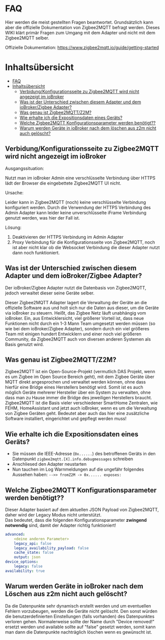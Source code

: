# FAQ

Hier werden die meist gestellten Fragen beantwortet. Grundsätzlich kann aber die offizielle Dokumentation von Zigbee2MQTT befragt werden. 
Dieses WIKI klärt primär Fragen zum Umgang mit dem Adapter und nicht mit dem Zigbee2MQTT selber.

Offizielle Dokumentation: https://www.zigbee2mqtt.io/guide/getting-started

# Inhaltsübersicht
- [FAQ](#faq)
- [Inhaltsübersicht](#inhaltsübersicht)
  - [Verbidung/Konfigurationsseite zu Zigbee2MQTT wird nicht angezeigt im ioBroker ](#verbidungkonfigurationsseite-zu-zigbee2mqtt-wird-nicht-angezeigt-im-iobroker-)
  - [Was ist der Unterschied zwischen diesem Adapter und dem ioBroker/Zigbee Adapter? ](#was-ist-der-unterschied-zwischen-diesem-adapter-und-dem-iobrokerzigbee-adapter-)
  - [Was genau ist Zigbee2MQTT/Z2M? ](#was-genau-ist-zigbee2mqttz2m-)
  - [Wie erhalte ich die Expositionsdaten eines Geräts? ](#wie-erhalte-ich-die-expositionsdaten-eines-geräts-)
  - [Welche Zigbee2MQTT Konfigurationsparameter werden benötigt?? ](#welche-zigbee2mqtt-konfigurationsparameter-werden-benötigt-)
  - [Warum werden Geräte in ioBroker nach dem löschen aus z2m nicht auch gelöscht? ](#warum-werden-geräte-in-iobroker-nach-dem-löschen-aus-z2m-nicht-auch-gelöscht-)


## Verbidung/Konfigurationsseite zu Zigbee2MQTT wird nicht angezeigt im ioBroker <a name="1"></a>
Ausgangssituation:

Nutzt man im ioBroker Admin eine verschlüsselte Verbindung über HTTPS lädt der Browser die eingebettete Zigbee2MQTT UI nicht.

Ursache:

Leider kann in Zigbee2MQTT (noch) keine verschlüsselte Verbindung konfiguriert werden. Durch die Verwendung der HTTPS Verbindung des Admin Adapter kann leider keine unverschlüsselte iFrame Verbindung genutzt werden, was hier der Fall ist.

Lösung:
1. Deaktivieren der HTTPS Verbindung im Admin Adapter
2. Proxy Verbindung für die Konfigurationsseite von Zigbee2MQTT, noch ist aber nicht klar ob die Websocket Verbindung die dieser Adapter nutzt dann noch funktioniert.

## Was ist der Unterschied zwischen diesem Adapter und dem ioBroker/Zigbee Adapter? <a name="2"></a>
Der ioBroker/Zigbee Adapter nutzt die Datenbasis von Zigbee2MQTT, jedoch verwaltet dieser seine Geräte selber.

Dieser Zigbee2MQTT Adapter lagert die Verwaltung der Geräte an die offizielle Software aus und holt sich nur die Daten aus dieser, um die Geräte via ioBroker zu steuern. 
Heißt, das Zigbee Netz läuft unabhängig vom ioBroker. Ein, aus Entwicklersicht, viel größerer Vorteil ist, dass neue Funktionen nicht durch ein 1-3 Mann Team umgesetzt werden müssen (so wie bei dem ioBroker/Zigbee Adapter), sondern durch ein viel größeres Team mit einigen hundert Entwicklern und einer noch viel größeren Community, da Zigbee2MQTT auch von diversen anderen Systemen als Basis genutzt wird. 

## Was genau ist Zigbee2MQTT/Z2M? <a name="3"></a>
Zigbee2MQTT ist ein Open-Source-Projekt (vermutlich DAS Projekt, wenn es um Zigbee im Open Source Bereich geht), mit dem Zigbee Geräte über MQTT direkt angesprochen und verwaltet werden können, ohne dass hierfür eine Bridge eines Herstellers benötigt wird. Somit ist es auch möglich Geräte mehrerer Hersteller über ein System zu verwalten, ohne dass man zu Hause immer die Bridge des jeweiligen Herstellers braucht. 
Zigbee2MQTT ist die Basis vieler verschiedener SmartHome Zentralen, wie FEHM, HomeAssistant und jetzt auch ioBroker, wenn es um die Verwaltung von Zigbee Geräten geht.
Bedeutet aber auch das hier eine zusätzliche Software installiert, eingerichtet und gepflegt werden muss!

## Wie erhalte ich die Expositionsdaten eines Geräts? <a name="4"></a>

- Sie müssen die IEEE-Adresse (`0x......`) des betroffenen Geräts in den Datenpunkt `zigbee2mqtt.[X].info.debugmessages` schreiben
- Anschliesed den Adapter neustarten
- Nun tauchen im Log Warnmeldungen auf die ungefähr folgendes Aussehen haben: `-->> fromZ2M -> 0x...... exposes:`

## Welche Zigbee2MQTT Konfigurationsparameter werden benötigt?? <a name="5"></a>

Dieser Adapter basiert auf dem aktuellen JSON Payload von Zigbee2MQTT, daher wird der Legacy Modus nicht unterstützt.  
Das bedeutet, dass die folgenden Konfigurationsparameter **zwingend notwendig** sind, damit der Adapter richtig funktioniert!

```yaml
advanced:
    <deine anderen Parameter>
    legacy_api: false
    legacy_availability_payload: false
    cache_state: false
    output: json
device_options:
    legacy: false
availability: true
```


## Warum werden Geräte in ioBroker nach dem Löschen aus z2m nicht auch gelöscht? <a name="5"></a>
Da die Datenpunkte sehr dynamisch erstellt werden und um eventuellen Fehlern vorzubeugen, werden die Geräte nicht gelöscht. Den sonst würden die benutzerdefinierten Einstellungen (falls vorhanden) des Datenpunktes verloren gehen.
Normalerweise sollte der Name durch "Device removed!" ersetzt werden und available sollte auf "false" gesetzt werden, somit kann man dann die Datenpunkte nachträglich löschen wenn es gewünscht ist.
